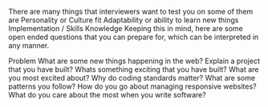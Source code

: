 <!-- @format -->

There are many things that interviewers want to test you on
some of them are
Personality or Culture fit
Adaptability or ability to learn new things
Implementation / Skills
Knowledge
Keeping this in mind, here are some open ended questions that you can prepare for, which can be interpreted in any manner.

Problem
What are some new things happening in the web?
Explain a project that you have built?
Whats something exciting that you have built?
What are you most excited about?
Why do coding standards matter? What are some patterns you follow?
How do you go about managing responsive websites?
What do you care about the most when you write software?
